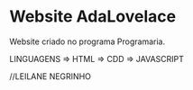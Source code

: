 # Website AdaLovelace

Website criado no programa Programaria.

LINGUAGENS 
=> HTML
=> CDD
=> JAVASCRIPT

//LEILANE NEGRINHO
